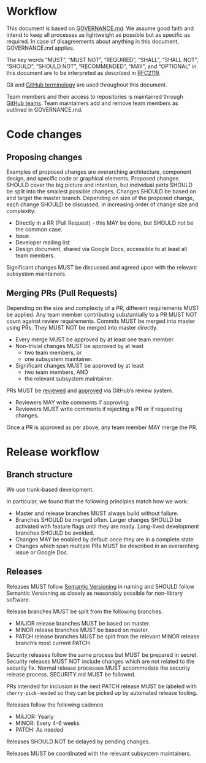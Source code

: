 # Workflow

This document is based on [GOVERNANCE.md](GOVERNANCE.md). We assume good faith and intend to keep all processes as lightweight as possible but as specific as required. In case of disagreements about anything in this document, GOVERNANCE.md applies.

The key words “MUST”, “MUST NOT”, “REQUIRED”, “SHALL”, “SHALL NOT”, “SHOULD”, “SHOULD NOT”, “RECOMMENDED”, “MAY”, and “OPTIONAL” in this document are to be interpreted as described in [RFC2119](http://tools.ietf.org/html/rfc2119).

Git and [GitHub terminology](https://help.github.com/en/github/getting-started-with-github/github-glossary) are used throughout this document.

Team members and their access to repositories is maintained through [GitHub teams](https://help.github.com/en/github/setting-up-and-managing-organizations-and-teams/about-teams). Team maintainers add and remove team members as outlined in GOVERNANCE.md.

# Code changes

## Proposing changes

Examples of proposed changes are overarching architecture, component design, and specific code or graphical elements. Proposed changes SHOULD cover the big picture and intention, but individual parts SHOULD be split into the smallest possible changes. Changes SHOULD be based on and target the master branch. Depending on size of the proposed change, each change SHOULD be discussed, in increasing order of change size and complexity:
* Directly in a RR (Pull Request) - this MAY be done, but SHOULD not be the common case.
* Issue
* Developer mailing list
* Design document, shared via Google Docs, accessible to at least all team members.

Significant changes MUST be discussed and agreed upon with the relevant subsystem maintainers.

## Merging PRs (Pull Requests)

Depending on the size and complexity of a PR, different requirements MUST be applied. Any team member contributing substantially to a PR MUST NOT count against review requirements.
Commits MUST be merged into master using PRs. They MUST NOT be merged into master directly.
* Every merge MUST be approved by at least one team member.
* Non-trivial changes MUST be approved by at least
  * two team members, or
  * one subsystem maintainer.
* Significant changes MUST be approved by at least
  * two team members, AND
  * the relevant subsystem maintainer.

PRs MUST be [reviewed](https://help.github.com/en/github/collaborating-with-issues-and-pull-requests/reviewing-changes-in-pull-requests) and [approved](https://help.github.com/en/github/collaborating-with-issues-and-pull-requests/approving-a-pull-request-with-required-reviews) via GitHub’s review system.
* Reviewers MAY write comments if approving
* Reviewers MUST write comments if rejecting a PR or if requesting changes.

Once a PR is approved as per above, any team member MAY merge the PR.

# Release workflow

## Branch structure

We use trunk-based development.

In particular, we found that the following principles match how we work:
* Master and release branches MUST always build without failure.
* Branches SHOULD be merged often. Larger changes SHOULD be activated with feature flags until they are ready. Long-lived development branches SHOULD be avoided.
* Changes MAY be enabled by default once they are in a complete state
* Changes which span multiple PRs MUST be described in an overarching issue or Google Doc.

## Releases

Releases MUST follow [Semantic Versioning](https://semver.org/) in naming and SHOULD follow Semantic Versioning as closely as reasonably possible for non-library software.

Release branches MUST be split from the following branches.
* MAJOR release branches MUST be based on master.
* MINOR release branches MUST be based on master.
* PATCH release branches MUST be split from the relevant MINOR release branch’s most current PATCH

Security releases follow the same process but MUST be prepared in secret. Security releases MUST NOT include changes which are not related to the security fix. Normal release processes MUST accommodate the security release process. SECURITY.md MUST be followed.

PRs intended for inclusion in the next PATCH release MUST be labeled with `cherry-pick-needed` so they can be picked up by automated release tooling.

Releases follow the following cadence
* MAJOR: Yearly
* MINOR: Every 4-6 weeks
* PATCH: As needed

Releases SHOULD NOT be delayed by pending changes.

Releases MUST be coordinated with the relevant subsystem maintainers.
